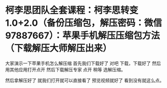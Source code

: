 # 柯李思团队全套课程：柯李思转变1.0+2.0（备份压缩包，解压密码：微信97887667）：苹果手机解压压缩包方法（下载解压大师解压出来）

大家演示一下苹果手机怎么解压缩 首先我们下载好了 对吧 下载，下载好了 然后用其他应用打开点开 然后下载解压专家 点开 稍等 选解压缩。

然后拿解压好了 就我们打开就可以直接看了 预览视频就好了 看到没有就这么点。